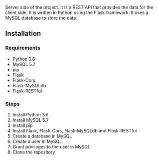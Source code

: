 Server side of the project. It is a REST API that provides the data for the client side. It is written in Python using the Flask framework. It uses a MySQL database to store the data.
## Installation

### Requirements
- Python 3.6
- MySQL 5.7
- pip
- Flask
- Flask-Cors
- Flask-MySQLdb
- Flask-RESTful

### Steps
1. Install Python 3.6
2. Install MySQL 5.7
3. Install pip
4. Install Flask, Flask-Cors, Flask-MySQLdb and Flask-RESTful
5. Create a database in MySQL
6. Create a user in MySQL
7. Grant privileges to the user in MySQL
8. Clone the repository